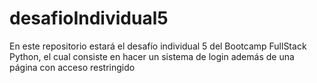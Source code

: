 # desafioIndividual5
En este repositorio estará el desafío individual 5 del Bootcamp FullStack Python, el cual consiste en hacer un sistema de login además de una página con acceso restringido
